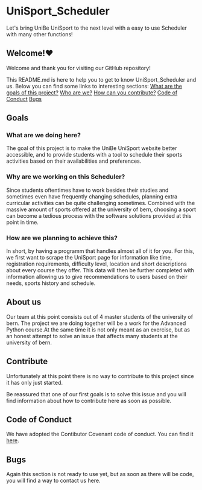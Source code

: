 # UniSport_Scheduler
Let's bring UniBe UniSport to the next level with a easy to use Scheduler with many other functions!

## Welcome!❤️
Welcome and thank you for visiting our GitHub repository!


This README.md is here to help you to get to know UniSport_Scheduler and us.
Below you can find some links to interesting sections:
[What are the goals of this project?](#goals)
[Who are we?](#goals)
[How can you contribute?](#contribute)
[Code of Conduct](#conduct)
[Bugs](#bugs)



## Goals
### What are we doing here?
The goal of this project is to make the UniBe UniSport website better accessible, and to provide students with a tool to schedule their sports activities based on their availabilities and preferences.

### Why are we working on this Scheduler?
Since students oftentimes have to work besides their studies and sometimes even have frequently changing schedules, planning extra curricular activities can be quite challenging sometimes. Combined with the massive amount of sports offered at the university of bern, choosing a sport can become a tedious process with the software solutions provided at this point in time. 

### How are we planning to achieve this?
In short, by having a programm that handles almost all of it for you. For this, we first want to scrape the UniSport page for information like time, registration requirements, difficulty level, location and short descriptions about every course they offer. This data will then be further completed with information allowing us to give recommendations to users based on their needs, sports history and schedule.

<a id="goals"></a>

## About us
Our team at this point consists out of 4 master students of the university of bern. The project we are doing together will be a work for the Advanced Python course.At the same time it is not only meant as an exercise, but as an honest attempt to solve an issue that affects many students at the university of bern.
<a id="team"></a>

## Contribute
Unfortunately at this point there is no way to contribute to this project since it has only just started.

Be reassured that one of our first goals is to solve this issue and you will find information about how to contribute here as soon as possible.

<a id="contribute"></a>

## Code of Conduct
We have adopted the Contibutor Covenant code of conduct. You can find it [here](/code_of_conduct).

<a id="conduct"></a>


## Bugs
Again this section is not ready to use yet, but as soon as there will be code, you will find a way to contact us here.

<a id="bugs"></a>




